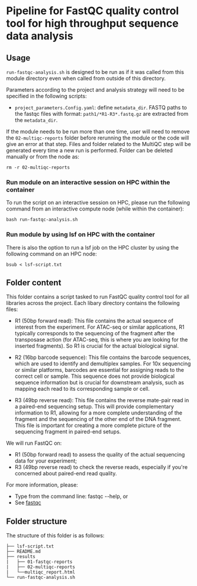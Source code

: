 # Pipeline for FastQC quality control tool for high throughput sequence data analysis

## Usage

`run-fastqc-analysis.sh` is designed to be run as if it was called from this module directory even when called from outside of this directory.

Parameters according to the project and analysis strategy will need to be specified in the following scripts:
- `project_parameters.Config.yaml`: define `metadata_dir`. FASTQ paths to the fastqc files with format: `path1/*R1-R3*.fastq.gz` are extracted from the `metadata_dir`.

If the module needs to be run more than one time, user will need to remove the `02-multiqc-reports` folder before rerunning the module or the code will give an error at that step. Files and folder related to the MultiQC step will be generated every time a new run is performed. Folder can be deleted manually or from the node as:

```
rm -r 02-multiqc-reports
```


### Run module on an interactive session on HPC within the container

To run the script on an interactive session on HPC, please run the following command from an interactive compute node (while within the container):

```
bash run-fastqc-analysis.sh
```

### Run module by using lsf on HPC with the container

There is also the option to run a lsf job on the HPC cluster by using the following command on an HPC node:

```
bsub < lsf-script.txt
```


## Folder content
This folder contains a script tasked to run FastQC quality control tool for all libraries across the project. Each libary directory contains the following files:
- R1 (50bp forward read): This file contains the actual sequence of interest from the experiment. For ATAC-seq or similar applications, R1 typically corresponds to the sequencing of the fragment after the transposase action (for ATAC-seq, this is where you are looking for the inserted fragments). So R1 is crucial for the actual biological signal.

- R2 (16bp barcode sequence): This file contains the barcode sequences, which are used to identify and demultiplex samples. For 10x sequencing or similar platforms, barcodes are essential for assigning reads to the correct cell or sample. This sequence does not provide biological sequence information but is crucial for downstream analysis, such as mapping each read to its corresponding sample or cell.

- R3 (49bp reverse read): This file contains the reverse mate-pair read in a paired-end sequencing setup. This will provide complementary information to R1, allowing for a more complete understanding of the fragment and the sequencing of the other end of the DNA fragment. This file is important for creating a more complete picture of the sequencing fragment in paired-end setups.

We will run FastQC on:
- R1 (50bp forward read) to assess the quality of the actual sequencing data for your experiment;
- R3 (49bp reverse read) to check the reverse reads, especially if you're concerned about paired-end read quality.


For more information, please:
- Type from the command line: fastqc --help, or
- See [fastqc](https://www.bioinformatics.babraham.ac.uk/projects/fastqc/)

## Folder structure 

The structure of this folder is as follows:

```
├── lsf-script.txt
├── README.md
├── results
|   ├── 01-fastqc-reports
|   ├── 02-multiqc-reports
|   └──multiqc_report.html
└── run-fastqc-analysis.sh
```


